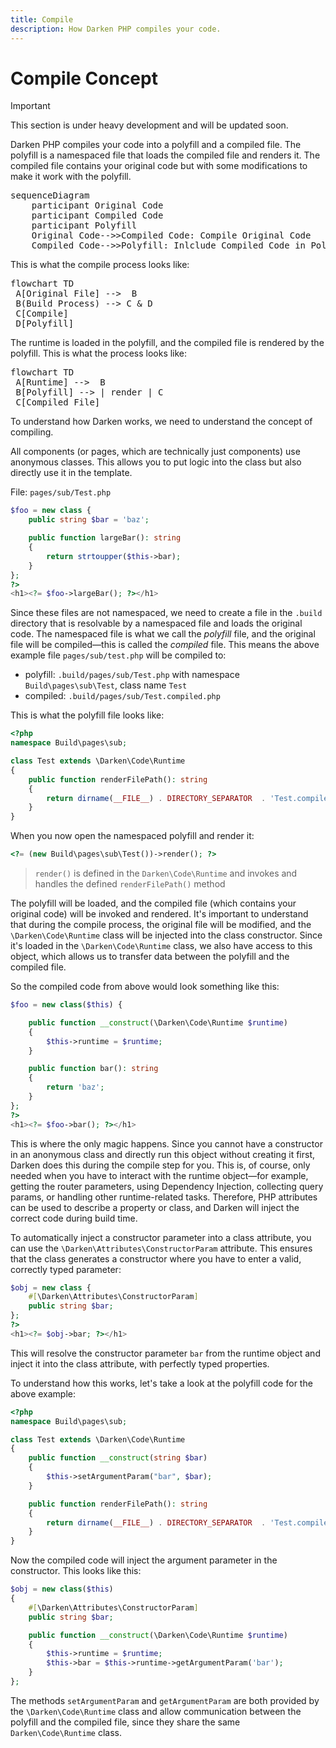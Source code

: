 ```yaml
---
title: Compile
description: How Darken PHP compiles your code.
---
```


# Compile Concept

> [!IMPORTANT]
> This section is under heavy development and will be updated soon.

Darken PHP compiles your code into a polyfill and a compiled file. The polyfill is a namespaced file that loads the compiled file and renders it. The compiled file contains your original code but with some modifications to make it work with the polyfill.

<pre class="mermaid">
sequenceDiagram
    participant Original Code
    participant Compiled Code
    participant Polyfill
    Original Code-->>Compiled Code: Compile Original Code
    Compiled Code-->>Polyfill: Inlclude Compiled Code in Polyfill
</pre>

This is what the compile process looks like:

<pre class="mermaid">
flowchart TD
 A[Original File] -->  B
 B(Build Process) --> C & D
 C[Compile]
 D[Polyfill]
</pre>

The runtime is loaded in the polyfill, and the compiled file is rendered by the polyfill. This is what the process looks like:

<pre class="mermaid">
flowchart TD
 A[Runtime] -->  B
 B[Polyfill] --> | render | C
 C[Compiled File]
</pre>

To understand how Darken works, we need to understand the concept of compiling.

All components (or pages, which are technically just components) use anonymous classes. This allows you to put logic into the class but also directly use it in the template.

File: `pages/sub/Test.php`

```php
$foo = new class {
    public string $bar = 'baz';

    public function largeBar(): string
    {
        return strtoupper($this->bar);
    }
};
?>
<h1><?= $foo->largeBar(); ?></h1>
```

Since these files are not namespaced, we need to create a file in the `.build` directory that is resolvable by a namespaced file and loads the original code. The namespaced file is what we call the *polyfill* file, and the original file will be compiled—this is called the *compiled* file. This means the above example file `pages/sub/test.php` will be compiled to:

+ polyfill: `.build/pages/sub/Test.php` with namespace `Build\pages\sub\Test`, class name `Test`
+ compiled: `.build/pages/sub/Test.compiled.php`

This is what the polyfill file looks like:

```php
<?php
namespace Build\pages\sub;

class Test extends \Darken\Code\Runtime
{
    public function renderFilePath(): string
    {
        return dirname(__FILE__) . DIRECTORY_SEPARATOR  . 'Test.compiled.php';
    }
}
```

When you now open the namespaced polyfill and render it:

```php
<?= (new Build\pages\sub\Test())->render(); ?>
```

> `render()` is defined in the `Darken\Code\Runtime` and invokes and handles the defined `renderFilePath()` method

The polyfill will be loaded, and the compiled file (which contains your original code) will be invoked and rendered. It's important to understand that during the compile process, the original file will be modified, and the `\Darken\Code\Runtime` class will be injected into the class constructor. Since it's loaded in the `\Darken\Code\Runtime` class, we also have access to this object, which allows us to transfer data between the polyfill and the compiled file.

So the compiled code from above would look something like this:

```php
$foo = new class($this) {

    public function __construct(\Darken\Code\Runtime $runtime)
    {
        $this->runtime = $runtime;
    }

    public function bar(): string
    {
        return 'baz';
    }
};
?>
<h1><?= $foo->bar(); ?></h1>
```

This is where the only magic happens. Since you cannot have a constructor in an anonymous class and directly run this object without creating it first, Darken does this during the compile step for you. This is, of course, only needed when you have to interact with the runtime object—for example, getting the router parameters, using Dependency Injection, collecting query params, or handling other runtime-related tasks. Therefore, PHP attributes can be used to describe a property or class, and Darken will inject the correct code during build time.

To automatically inject a constructor parameter into a class attribute, you can use the `\Darken\Attributes\ConstructorParam` attribute. This ensures that the class generates a constructor where you have to enter a valid, correctly typed parameter:

```php
$obj = new class {
    #[\Darken\Attributes\ConstructorParam]
    public string $bar;
};
?>
<h1><?= $obj->bar; ?></h1>
```

This will resolve the constructor parameter `bar` from the runtime object and inject it into the class attribute, with perfectly typed properties.

To understand how this works, let's take a look at the polyfill code for the above example:

```php
<?php
namespace Build\pages\sub;

class Test extends \Darken\Code\Runtime
{
    public function __construct(string $bar)
    {
        $this->setArgumentParam("bar", $bar);
    }

    public function renderFilePath(): string
    {
        return dirname(__FILE__) . DIRECTORY_SEPARATOR  . 'Test.compiled.php';
    }
}
```

Now the compiled code will inject the argument parameter in the constructor. This looks like this:

```php
$obj = new class($this)
{
    #[\Darken\Attributes\ConstructorParam]
    public string $bar;

    public function __construct(\Darken\Code\Runtime $runtime)
    {
        $this->runtime = $runtime;
        $this->bar = $this->runtime->getArgumentParam('bar');
    }
};
```

The methods `setArgumentParam` and `getArgumentParam` are both provided by the `\Darken\Code\Runtime` class and allow communication between the polyfill and the compiled file, since they share the same `Darken\Code\Runtime` class.